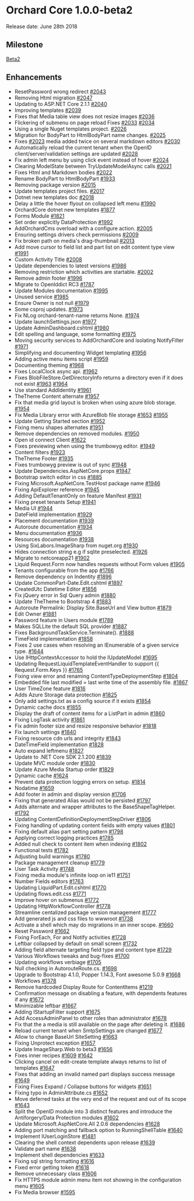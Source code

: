# Orchard Core 1.0.0-beta2

Release date: June 28th 2018

## Milestone

[Beta2](https://github.com/OrchardCMS/OrchardCore/milestone/4)

## Enhancements

- ResetPassword wrong redirect [#2043](https://github.com/OrchardCMS/OrchardCore/pull/2043)
- Removing Html migration [#2047](https://github.com/OrchardCMS/OrchardCore/pull/2047)
- Updating to ASP.NET Core 2.1.1 [#2040](https://github.com/OrchardCMS/OrchardCore/pull/2040)
- Improving templates [#2039](https://github.com/OrchardCMS/OrchardCore/pull/2039)
- Fixes that Media table view does not resize images [#2036](https://github.com/OrchardCMS/OrchardCore/pull/2036)
- Flickering of submenu on page reload Fixes [#2033](https://github.com/OrchardCMS/OrchardCore/pull/2033) [#2034](https://github.com/OrchardCMS/OrchardCore/pull/2034)
- Using a single Nuget templates project. [#2026](https://github.com/OrchardCMS/OrchardCore/pull/2026)
- Migration for BodyPart to HtmlBodyPart name changes. [#2025](https://github.com/OrchardCMS/OrchardCore/pull/2025)
- Fixes [#2023](https://github.com/OrchardCMS/OrchardCore/pull/2023) media added twice on several markdown editors [#2030](https://github.com/OrchardCMS/OrchardCore/pull/2030)
- Automatically reload the current tenant when the OpenID client/server/validation settings are updated [#2028](https://github.com/OrchardCMS/OrchardCore/pull/2028)
- Fix admin left menu by using click event instead of hover [#2024](https://github.com/OrchardCMS/OrchardCore/pull/2024)
- Clearing ModelState between TryUpdateModelAsync calls [#2021](https://github.com/OrchardCMS/OrchardCore/pull/2021)
- Fixes Html and Markdown bodies [#2022](https://github.com/OrchardCMS/OrchardCore/pull/2022)
- Rename BodyPart to HtmlBodyPart [#1933](https://github.com/OrchardCMS/OrchardCore/pull/1933)
- Removing package version [#2015](https://github.com/OrchardCMS/OrchardCore/pull/2015)
- Update templates project files. [#2017](https://github.com/OrchardCMS/OrchardCore/pull/2017)
- Dotnet new templates doc [#2018](https://github.com/OrchardCMS/OrchardCore/pull/2018)
- Delay a little the hover flyout  on collapsed left menu [#1990](https://github.com/OrchardCMS/OrchardCore/pull/1990)
- OrchardCore dotnet new templates [#1877](https://github.com/OrchardCMS/OrchardCore/pull/1877)
- Forms Module [#1821](https://github.com/OrchardCMS/OrchardCore/pull/1821)
- Set order explicitly DataProtection [#1992](https://github.com/OrchardCMS/OrchardCore/pull/1992)
- AddOrchardCms overload with a configure action. [#2005](https://github.com/OrchardCMS/OrchardCore/pull/2005)
- Ensuring settings drivers check permissions [#2009](https://github.com/OrchardCMS/OrchardCore/pull/2009)
- Fix broken path on media's drag-thumbnail [#2013](https://github.com/OrchardCMS/OrchardCore/pull/2013)
- Add move cursor to field list and part list on edit content type view [#1991](https://github.com/OrchardCMS/OrchardCore/pull/1991)
- Custom Activity Title [#2008](https://github.com/OrchardCMS/OrchardCore/pull/2008)
- Update dependencies to latest versions [#1986](https://github.com/OrchardCMS/OrchardCore/pull/1986)
- Removing restriction which activities are startable. [#2002](https://github.com/OrchardCMS/OrchardCore/pull/2002)
- Remove admin footer [#1996](https://github.com/OrchardCMS/OrchardCore/pull/1996)
- Migrate to OpenIddict RC3 [#1787](https://github.com/OrchardCMS/OrchardCore/pull/1787)
- Update Modules documentation [#1995](https://github.com/OrchardCMS/OrchardCore/pull/1995)
- Unused service [#1985](https://github.com/OrchardCMS/OrchardCore/pull/1985)
- Ensure Owner is not null [#1979](https://github.com/OrchardCMS/OrchardCore/pull/1979)
- Some csproj updates. [#1973](https://github.com/OrchardCMS/OrchardCore/pull/1973)
- Fix NLog orchard-tenant-name returns None. [#1974](https://github.com/OrchardCMS/OrchardCore/pull/1974)
- Update launchSettings.json [#1977](https://github.com/OrchardCMS/OrchardCore/pull/1977)
- Update AdminDashboard.cshtml [#1980](https://github.com/OrchardCMS/OrchardCore/pull/1980)
- Edit spelling and language, some formatting [#1975](https://github.com/OrchardCMS/OrchardCore/pull/1975)
- Moving security services to AddOrchardCore and isolating NotifyFilter [#1971](https://github.com/OrchardCMS/OrchardCore/pull/1971)
- Simplifying and documenting Widget templating [#1956](https://github.com/OrchardCMS/OrchardCore/pull/1956)
- Adding active menu items script [#1959](https://github.com/OrchardCMS/OrchardCore/pull/1959)
- Documenting theming [#1968](https://github.com/OrchardCMS/OrchardCore/pull/1968)
- Fixes LocalClock async api. [#1962](https://github.com/OrchardCMS/OrchardCore/pull/1962)
- Fixes BlobFileStore.GetDirectoryInfo returns a directory even if it does not exist [#1963](https://github.com/OrchardCMS/OrchardCore/pull/1963) [#1964](https://github.com/OrchardCMS/OrchardCore/pull/1964)
- Use standard AddIdentity [#1961](https://github.com/OrchardCMS/OrchardCore/pull/1961)
- TheTheme Content alternate [#1957](https://github.com/OrchardCMS/OrchardCore/pull/1957)
- Fix that media grid layout is broken when using azure blob storage. [#1954](https://github.com/OrchardCMS/OrchardCore/pull/1954)
- Fix Media Library error with AzureBlob file storage [#1653](https://github.com/OrchardCMS/OrchardCore/pull/1653) [#1955](https://github.com/OrchardCMS/OrchardCore/pull/1955)
- Update Getting Started section [#1952](https://github.com/OrchardCMS/OrchardCore/pull/1952)
- Fixing menu shapes alternates [#1951](https://github.com/OrchardCMS/OrchardCore/pull/1951)
- Remove dependencies on removed modules. [#1950](https://github.com/OrchardCMS/OrchardCore/pull/1950)
- Open id connect Client [#1622](https://github.com/OrchardCMS/OrchardCore/pull/1622)
- Fixes previewing when using the trumbowyg editor. [#1949](https://github.com/OrchardCMS/OrchardCore/pull/1949)
- Content filters [#1923](https://github.com/OrchardCMS/OrchardCore/pull/1923)
- TheTheme Footer [#1935](https://github.com/OrchardCMS/OrchardCore/pull/1935)
- Fixes trumbowyg preview is out of sync [#1948](https://github.com/OrchardCMS/OrchardCore/pull/1948)
- Update Dependencies.AspNetCore.props [#1947](https://github.com/OrchardCMS/OrchardCore/pull/1947)
- Bootstrap switch editor in css [#1885](https://github.com/OrchardCMS/OrchardCore/pull/1885)
- Fixing Microsoft.AspNetCore.TestHost package name [#1946](https://github.com/OrchardCMS/OrchardCore/pull/1946)
- Fixing ApiExplorer reference [#1945](https://github.com/OrchardCMS/OrchardCore/pull/1945)
- Adding DefaultTenantOnly on feature Manifest [#1931](https://github.com/OrchardCMS/OrchardCore/pull/1931)
- Fixing preset tenants Setup [#1941](https://github.com/OrchardCMS/OrchardCore/pull/1941)
- Media UI [#1944](https://github.com/OrchardCMS/OrchardCore/pull/1944)
- DateField implementation [#1929](https://github.com/OrchardCMS/OrchardCore/pull/1929)
- Placement documentation [#1939](https://github.com/OrchardCMS/OrchardCore/pull/1939)
- Autoroute documentation [#1934](https://github.com/OrchardCMS/OrchardCore/pull/1934)
- Menu documentation [#1936](https://github.com/OrchardCMS/OrchardCore/pull/1936)
- Resources documentation [#1938](https://github.com/OrchardCMS/OrchardCore/pull/1938)
- Using SixLabors.ImageSharp from nuget.org [#1930](https://github.com/OrchardCMS/OrchardCore/pull/1930)
- Hides connection string e.g if sqlite preselected. [#1926](https://github.com/OrchardCMS/OrchardCore/pull/1926)
- Migrate to netcoreapp21 [#1902](https://github.com/OrchardCMS/OrchardCore/pull/1902)
- Liquid Request.Form now handles requests without Form values [#1905](https://github.com/OrchardCMS/OrchardCore/pull/1905)
- Tenants configurable from the app [#1766](https://github.com/OrchardCMS/OrchardCore/pull/1766)
- Remove dependency on Indentity [#1896](https://github.com/OrchardCMS/OrchardCore/pull/1896)
- Update CommonPart-Date.Edit.cshtml [#1897](https://github.com/OrchardCMS/OrchardCore/pull/1897)
- CreatedUtc Datetime Editor [#1856](https://github.com/OrchardCMS/OrchardCore/pull/1856)
- Fix jQuery error in Sql Query admin [#1880](https://github.com/OrchardCMS/OrchardCore/pull/1880)
- Update TheTheme to Bootstrap 4 [#1883](https://github.com/OrchardCMS/OrchardCore/pull/1883)
- Autoroute Permalink: Display Site.BaseUrl and View button [#1879](https://github.com/OrchardCMS/OrchardCore/pull/1879)
- Edit Owner [#1881](https://github.com/OrchardCMS/OrchardCore/pull/1881)
- Password feature in Users module [#1789](https://github.com/OrchardCMS/OrchardCore/pull/1789)
- Makes SQLLite the default SQL provider [#1887](https://github.com/OrchardCMS/OrchardCore/pull/1887)
- Fixes BackgroundTaskService.Terminate(). [#1888](https://github.com/OrchardCMS/OrchardCore/pull/1888)
- TimeField implementation [#1858](https://github.com/OrchardCMS/OrchardCore/pull/1858)
- Fixes 2 use cases when resolving an IEnumerable of a given service type. [#1644](https://github.com/OrchardCMS/OrchardCore/pull/1644)
- Use IHttpContextAccessor to hold the IUpdateModel [#1695](https://github.com/OrchardCMS/OrchardCore/pull/1695)
- Updating RequestLiquidTemplateEventHandler to support {{ Request.Form.Keys }} [#1765](https://github.com/OrchardCMS/OrchardCore/pull/1765)
- Fixing view error and renaming ContentTypeDeploymentStep [#1804](https://github.com/OrchardCMS/OrchardCore/pull/1804)
- Embedded file last modified = last write time of the assembly file. [#1867](https://github.com/OrchardCMS/OrchardCore/pull/1867)
- User TimeZone feature [#1816](https://github.com/OrchardCMS/OrchardCore/pull/1816)
- Adds Azure Storage data protection [#1825](https://github.com/OrchardCMS/OrchardCore/pull/1825)
- Only add settings.txt as a config source if it exists [#1854](https://github.com/OrchardCMS/OrchardCore/pull/1854)
- Dynamic cache docs [#1855](https://github.com/OrchardCMS/OrchardCore/pull/1855)
- Display the draft of content items for a ListPart in admin [#1860](https://github.com/OrchardCMS/OrchardCore/pull/1860)
- Fixing LogTask activity [#1861](https://github.com/OrchardCMS/OrchardCore/pull/1861)
- Fix admin footer size and resize responsive behavior [#1818](https://github.com/OrchardCMS/OrchardCore/pull/1818)
- Fix launch settings [#1840](https://github.com/OrchardCMS/OrchardCore/pull/1840)
- Fixing resource cdn urls and integrity [#1843](https://github.com/OrchardCMS/OrchardCore/pull/1843)
- DateTimeField implementation [#1828](https://github.com/OrchardCMS/OrchardCore/pull/1828)
- Auto expand leftmenu [#1827](https://github.com/OrchardCMS/OrchardCore/pull/1827)
- Update to .NET Core SDK 2.1.200 [#1839](https://github.com/OrchardCMS/OrchardCore/pull/1839)
- Update MVC module order [#1830](https://github.com/OrchardCMS/OrchardCore/pull/1830)
- Update Azure Media Startup order [#1829](https://github.com/OrchardCMS/OrchardCore/pull/1829)
- Dynamic cache [#1624](https://github.com/OrchardCMS/OrchardCore/pull/1624)
- Prevent data protection logging errors on setup. [#1814](https://github.com/OrchardCMS/OrchardCore/pull/1814)
- Nodatime [#1659](https://github.com/OrchardCMS/OrchardCore/pull/1659)
- Add footer in admin and display version [#1706](https://github.com/OrchardCMS/OrchardCore/pull/1706)
- Fixing that generated Alias would not be persisted [#1797](https://github.com/OrchardCMS/OrchardCore/pull/1797)
- Adds alternate and wrapper attributes to the BaseShapeTagHelper. [#1792](https://github.com/OrchardCMS/OrchardCore/pull/1792)
- Updating ContentDefinitionDeploymentStepDriver [#1806](https://github.com/OrchardCMS/OrchardCore/pull/1806)
- Fixing handling of updating content fields with empty values [#1801](https://github.com/OrchardCMS/OrchardCore/pull/1801)
- Fixing default alias part setting pattern [#1798](https://github.com/OrchardCMS/OrchardCore/pull/1798)
- Applying correct logging practices [#1785](https://github.com/OrchardCMS/OrchardCore/pull/1785)
- Added null check to content item when indexing [#1802](https://github.com/OrchardCMS/OrchardCore/pull/1802)
- Functional tests [#1782](https://github.com/OrchardCMS/OrchardCore/pull/1782)
- Adjusting build warnings [#1780](https://github.com/OrchardCMS/OrchardCore/pull/1780)
- Package management cleanup [#1779](https://github.com/OrchardCMS/OrchardCore/pull/1779)
- User Task Activity [#1748](https://github.com/OrchardCMS/OrchardCore/pull/1748)
- Fixing media module's infinite loop on ie11 [#1751](https://github.com/OrchardCMS/OrchardCore/pull/1751)
- Number Fields editors [#1763](https://github.com/OrchardCMS/OrchardCore/pull/1763)
- Updating LiquidPart.Edit.cshtml [#1770](https://github.com/OrchardCMS/OrchardCore/pull/1770)
- Updating flows.edit.css [#1771](https://github.com/OrchardCMS/OrchardCore/pull/1771)
- Improve hover on submenus [#1772](https://github.com/OrchardCMS/OrchardCore/pull/1772)
- Updating HttpWorkflowController [#1778](https://github.com/OrchardCMS/OrchardCore/pull/1778)
- Streamline centalized package version management [#1777](https://github.com/OrchardCMS/OrchardCore/pull/1777)
- Add generated js and css files to wwwroot [#1738](https://github.com/OrchardCMS/OrchardCore/pull/1738)
- Activate a shell which may do migrations in an inner scope. [#1660](https://github.com/OrchardCMS/OrchardCore/pull/1660)
- Reset Password [#1662](https://github.com/OrchardCMS/OrchardCore/pull/1662)
- Fixing ForEach, For and Notify activities [#1728](https://github.com/OrchardCMS/OrchardCore/pull/1728)
- Leftbar collapsed by default on small screen [#1732](https://github.com/OrchardCMS/OrchardCore/pull/1732)
- Adding field alternate targeting field type and content type [#1729](https://github.com/OrchardCMS/OrchardCore/pull/1729)
- Various Workflows tweaks and bug-fixes [#1700](https://github.com/OrchardCMS/OrchardCore/pull/1700)
- Updating workflows verbiage [#1705](https://github.com/OrchardCMS/OrchardCore/pull/1705)
- Null checking in AutorouteRoute.cs. [#1698](https://github.com/OrchardCMS/OrchardCore/pull/1698)
- Upgrade to Bootstrap 4.1.0, Popper 1.14.3, Font awesome 5.0.9 [#1668](https://github.com/OrchardCMS/OrchardCore/pull/1668)
- Workflows [#1378](https://github.com/OrchardCMS/OrchardCore/pull/1378)
- Remove hardcoded Display Route for ContentItems [#1219](https://github.com/OrchardCMS/OrchardCore/pull/1219)
- Confirmation message on disabling a feature, with dependents features if any [#1672](https://github.com/OrchardCMS/OrchardCore/pull/1672)
- Minimizable leftbar [#1667](https://github.com/OrchardCMS/OrchardCore/pull/1667)
- Adding IStartupFilter support [#1675](https://github.com/OrchardCMS/OrchardCore/pull/1675)
- Add AccessAdminPanel to other roles than administrator [#1678](https://github.com/OrchardCMS/OrchardCore/pull/1678)
- Fix that the a media is still available on the page after deleting it. [#1686](https://github.com/OrchardCMS/OrchardCore/pull/1686)
- Reload current tenant when SmtpSettings are changed [#1677](https://github.com/OrchardCMS/OrchardCore/pull/1677)
- Allow to change BaseUrl SiteSetting [#1663](https://github.com/OrchardCMS/OrchardCore/pull/1663)
- Fixing Unprotect exception [#1657](https://github.com/OrchardCMS/OrchardCore/pull/1657)
- Update ImageSharp.Web to beta3 [#1656](https://github.com/OrchardCMS/OrchardCore/pull/1656)
- Fixes inner recipes [#1609](https://github.com/OrchardCMS/OrchardCore/pull/1609) [#1642](https://github.com/OrchardCMS/OrchardCore/pull/1642)
- Clicking cancel on edit-create template always returns to list of templates [#1647](https://github.com/OrchardCMS/OrchardCore/pull/1647)
- Fixes that adding an invalid named part displays success message [#1649](https://github.com/OrchardCMS/OrchardCore/pull/1649)
- Fixing Fixes Expand / Collapse buttons for widgets  [#1651](https://github.com/OrchardCMS/OrchardCore/pull/1651)
- Fixing typo in AdminAttribute.cs [#1652](https://github.com/OrchardCMS/OrchardCore/pull/1652)
- Move deferred tasks at the very end of the request and out of its scope [#1643](https://github.com/OrchardCMS/OrchardCore/pull/1643)
- Split the OpenID module into 3 distinct features and introduce the Antiforgery/Data Protection modules [#1602](https://github.com/OrchardCMS/OrchardCore/pull/1602)
- Update Microsoft.AspNetCore.All 2.0.6 dependencies [#1628](https://github.com/OrchardCMS/OrchardCore/pull/1628)
- Adding port matching and fallback option to RunningShellTable [#1640](https://github.com/OrchardCMS/OrchardCore/pull/1640)
- Implement IUserLoginStore<IUser> [#1481](https://github.com/OrchardCMS/OrchardCore/pull/1481)
- Clearing the shell context dependents upon release [#1639](https://github.com/OrchardCMS/OrchardCore/pull/1639)
- Validate part name  [#1638](https://github.com/OrchardCMS/OrchardCore/pull/1638)
- Implement shell dependencies [#1633](https://github.com/OrchardCMS/OrchardCore/pull/1633)
- Fixing sql string formatting [#1616](https://github.com/OrchardCMS/OrchardCore/pull/1616)
- Fixed error getting token [#1618](https://github.com/OrchardCMS/OrchardCore/pull/1618)
- Remove unnecessary class [#1606](https://github.com/OrchardCMS/OrchardCore/pull/1606)
- Fix HTTPS module admin menu item not showing in the configuration menu [#1605](https://github.com/OrchardCMS/OrchardCore/pull/1605)
- Fix Media browser [#1595](https://github.com/OrchardCMS/OrchardCore/pull/1595)
